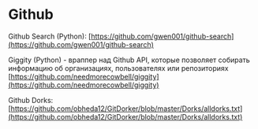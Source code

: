 # Github

Github Search (Python): [https://github.com/gwen001/github-search](https://github.com/gwen001/github-search)

Giggity (Python) - враппер над Github API, которые позволяет собирать информацию об организациях, пользователях или репозиториях\
[https://github.com/needmorecowbell/giggity](https://github.com/needmorecowbell/giggity)

Github Dorks: [https://github.com/obheda12/GitDorker/blob/master/Dorks/alldorks.txt](https://github.com/obheda12/GitDorker/blob/master/Dorks/alldorks.txt)

